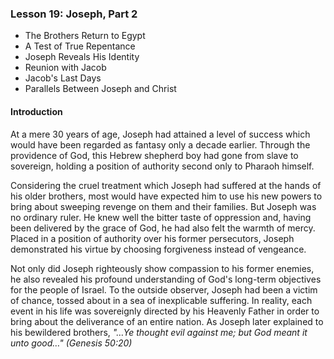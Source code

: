 ### Lesson 19: Joseph, Part 2

* The Brothers Return to Egypt* A Test of True Repentance* Joseph Reveals His Identity* Reunion with Jacob* Jacob's Last Days* Parallels Between Joseph and Christ

#### Introduction

At a mere 30 years of age, Joseph had attained a level of success which would have been regarded as fantasy only a decade earlier. Through the providence of God, this Hebrew shepherd boy had gone from slave to sovereign, holding a position of authority second only to Pharaoh himself.
Considering the cruel treatment which Joseph had suffered at the hands of his older brothers, most would have expected him to use his new powers to bring about sweeping revenge on them and their families. But Joseph was no ordinary ruler. He knew well the bitter taste of oppression and, having been delivered by the grace of God, he had also felt the warmth of mercy. Placed in a position of authority over his former persecutors, Joseph demonstrated his virtue by choosing forgiveness instead of vengeance.
Not only did Joseph righteously show compassion to his former enemies, he also revealed his profound understanding of God's long-term objectives for the people of Israel. To the outside observer, Joseph had been a victim of chance, tossed about in a sea of inexplicable suffering. In reality, each event in his life was sovereignly directed by his Heavenly Father in order to bring about the deliverance of an entire nation. As Joseph later explained to his bewildered brothers, *"…Ye thought evil against me; but God meant it unto good…" (Genesis 50:20)*